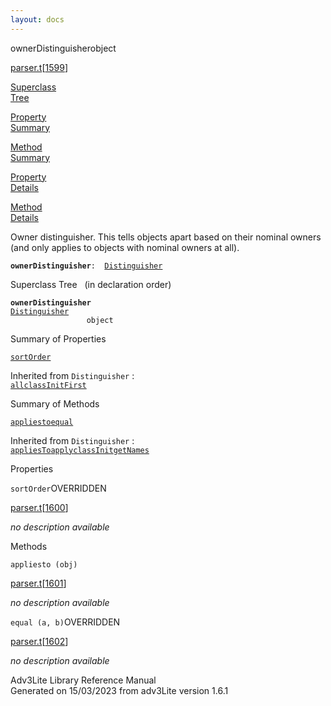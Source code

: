 ```yaml
---
layout: docs
---
```

<span class="title">ownerDistinguisher</span><span class="type">object</span>

[parser.t](../file/parser.t.html)\[[1599](../source/parser.t.html#1599)\]

[Superclass  
Tree](#_SuperClassTree_)

[Property  
Summary](#_PropSummary_)

[Method  
Summary](#_MethodSummary_)

[Property  
Details](#_Properties_)

[Method  
Details](#_Methods_)



Owner distinguisher. This tells objects apart based on their nominal
owners (and only applies to objects with nominal owners at all).

**`ownerDistinguisher`**` :   `[`Distinguisher`](../object/Distinguisher.html)



<span id="_SuperClassTree_"></span>



<span class="hdln">Superclass Tree</span>   (in declaration order)



**`ownerDistinguisher`**  
[`Distinguisher`](../object/Distinguisher.html)  
`                 object`  
<span id="_PropSummary_"></span>



<span class="hdln">Summary of Properties</span>  



[`sortOrder`](#sortOrder)

Inherited from `Distinguisher` :  
[`all`](../object/Distinguisher.html#all)[`classInitFirst`](../object/Distinguisher.html#classInitFirst)

<span id="_MethodSummary_"></span>



<span class="hdln">Summary of Methods</span>  



[`appliesto`](#appliesto)[`equal`](#equal)

Inherited from `Distinguisher` :  
[`appliesTo`](../object/Distinguisher.html#appliesTo)[`apply`](../object/Distinguisher.html#apply)[`classInit`](../object/Distinguisher.html#classInit)[`getNames`](../object/Distinguisher.html#getNames)

<span id="_Properties_"></span>



<span class="hdln">Properties</span>  



<span id="sortOrder"></span>

`sortOrder`<span class="rem">OVERRIDDEN</span>

[parser.t](../file/parser.t.html)\[[1600](../source/parser.t.html#1600)\]



*no description available*



<span id="_Methods_"></span>



<span class="hdln">Methods</span>  



<span id="appliesto"></span>

`appliesto (obj)`

[parser.t](../file/parser.t.html)\[[1601](../source/parser.t.html#1601)\]



*no description available*



<span id="equal"></span>

`equal (a, b)`<span class="rem">OVERRIDDEN</span>

[parser.t](../file/parser.t.html)\[[1602](../source/parser.t.html#1602)\]



*no description available*





Adv3Lite Library Reference Manual  
Generated on 15/03/2023 from adv3Lite version 1.6.1



